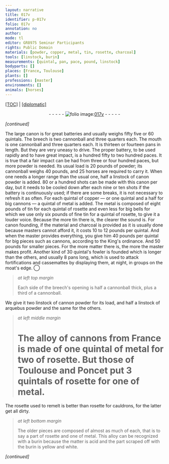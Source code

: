 ```yaml
---
layout: narrative
title: 017v
identifier: p-017v
folio: 017v
annotation: no
author:
mode: tl
editor: GR8975 Seminar Participants
rights: Public Domain
materials: [powder, copper, metal, tin, rosette, charcoal]
tools: [linstock, burin]
measurements: [quintal, pan, pace, pound, linstock]
bodyparts: []
places: [France, Toulouse]
plants: []
professions: [master]
environments: []
animals: [horses]
---
```


 <p><a href="{{ site.baseurl }}/translation/">[TOC]</a> | <a href="{{ site.baseurl }}/texts/p-017v_tc/" target="_blank">[diplomatic]</a></p><div class="folio" align="center">- - - - - <a href="http://gallica.bnf.fr/ark:/12148/btv1b10500001g/f40.image" target="_blank"><img src="https://cu-mkp.github.io/2017-workshop-edition/assets/photo-icon.png" alt="folio image: " style="display:inline-block; margin-bottom:-3px;"/>017v</a> - - - - - </div>  
 
*[continued]*
  
The large canon is for great batteries and usually weighs fifty five or 60 <span class="ms">quintal</span>s. The breech is two cannonball and three quarters each. The mouth is one cannonball and three quarters each. It is thirteen or fourteen <span class="ms">pan</span>s in length. But they are very uneasy to drive. The proper battery, to be used rapidly and to have great impact, is a hundred fifty to two hundred <span class="ms">pace</span>s. It is true that a fair impact can be had from three or four hundred <span class="ms">pace</span>s, but more <span class="m">powder</span> is needed. Its usual load is 20 <span class="ms">pound</span>s of <span class="m">powder</span>; its cannonball weighs 40 <span class="ms">pound</span>s, and 25 <span class="al">horses</span> are required to carry it. When one needs a longer range than the usual one, half a <span class="ms"><span class="tl">linstock</span></span> of canon <span class="m">powder</span> is added. 80 or a hundred shots can be made with this canon per day, but it needs to be cooled down after each nine or ten shots if the battery is continuously used; if there are some breaks, it is not necessary to refresh it as often. For each <span class="ms">quintal</span> of <span class="m">copper</span> — or one <span class="ms">quintal</span> and a half for big cannons — a <span class="ms">quintal</span> of <span class="m">metal</span> is added. The <span class="m">metal</span> is composed of eight <span class="ms">pound</span>s of <span class="m">tin</span> for each <span class="ms">quintal</span> of <span class="m">rosette</span> and even less for big bells for which we use only six <span class="ms">pound</span>s of fine <span class="m">tin</span> for a <span class="ms">quintal</span> of <span class="m">rosette</span>, to give it a louder voice. Because the more <span class="m">tin</span> there is, the clearer the sound is. For canon founding, if the material and <span class="m">charcoal</span> is provided as it is usually done because <span class="pro">master</span>s cannot afford it, it costs 10 to 12 <span class="cn">pound</span>s per <span class="ms">quintal</span>. And when the <span class="pro">master</span> provides everything, you give him 40 <span class="cn">pound</span>s per <span class="ms">quintal</span> for big pieces such as cannons, according to the King's ordinance. And 50 <span class="cn">pound</span>s for smaller pieces. For the more matter there is, the more the <span class="pro">master</span> makes profit. Another kind of 30 <span class="ms">quintal</span>'s fowler is founded which is longer than the others, and usually 8 <span class="ms">pan</span>s long, which is used to attack fortifications and cassemattes by displaying them, at night, in groups on the moat's edge.
 ◯ 
> *at left top margin*
> 
> 
>   Each side of the breech's opening is half a cannonball thick, plus a third of a cannonball.
 
We give it two <span class="ms"><span class="tl">linstock</span></span> of cannon <span class="m">powder</span> for its load, and half a <span class="ms"><span class="tl">linstock</span></span> of arquebus <span class="m">powder</span> and the same for the others.
 
> *at left middle margin*
> 
> 
>   # The alloy of cannons from <span class="pl">France</span> is made of one <span class="ms">quintal</span> of metal for two of <span class="m">rosette</span>. But those of <span class="pl">Toulouse</span> and <span class="pn">Ponce</span>t put 3 <span class="ms">quintal</span>s of <span class="m">rosette</span> for one of metal.
 
 The <span class="m">rosette</span> used to remelt is better than <span class="m">rosette</span> for cauldrons, for the latter get all dirty.
 
> *at left bottom margin*
> 
> 
>   The older pieces are composed of almost as much of each, that is to say a part of <span class="m">rosette</span> and one of metal. This alloy can be recognized with a <span class="tl">burin</span> because the matter is acid and the part scraped off with the <span class="tl">burin</span> is yellow and white.
 
*[continued]*
 
 